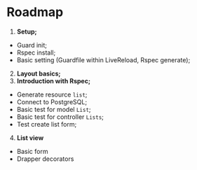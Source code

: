 # Roadmap
 1. **Setup;**
  * Guard init;
  * Rspec install;
  * Basic setting (Guardfile within LiveReload, Rspec generate);
 2. **Layout basics;**
 3. **Introduction with Rspec;**
  * Generate resource `list`;
  * Connect to PostgreSQL;
  * Basic test for model `List`;
  * Basic test for controller `Lists`;
  * Test create list form;
 4. **List view**
  * Basic form 
  * Drapper decorators


